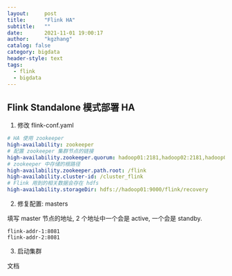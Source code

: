 ```yaml
---
layout:     post
title:      "Flink HA"
subtitle:   ""
date:       2021-11-01 19:00:17
author:     "kgzhang"
catalog: false
category: bigdata
header-style: text
tags:
  - flink
  - bigdata
---
```


## Flink Standalone 模式部署 HA

1. 修改 flink-conf.yaml 

```yaml
# HA 使用 zookeeper
high-availability: zookeeper
# 配置 zookeeper 集群节点的链接
high-availability.zookeeper.quorum: hadoop01:2181,hadoop02:2181,hadoop03:2181
# zookeeper 中存储的根路径
high-availability.zookeeper.path.root: /flink
high-availability.cluster-id: /cluster_flink
# Flink 用到的相关数据会存在 hdfs
high-availability.storageDir: hdfs://hadoop01:9000/flink/recovery
```

2. 修复配置: masters

填写 master 节点的地址, 2 个地址中一个会是 active, 一个会是 standby.
```
flink-addr-1:8081
flink-addr-2:8081
```

3. 启动集群

文档
